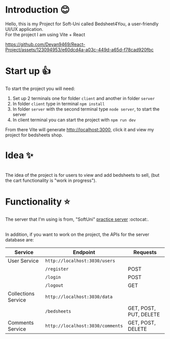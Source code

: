 # Introduction :blush:
Hello, this is my Project for Soft-Uni called Bedsheet4You, a user-friendly UI/UX application.
<br>For the project I am using Vite + React

https://github.com/Deyan9469/React-Project/assets/123094953/e60dcd4a-a03c-449d-a65d-f78cad920fbc

# Start up :thumbsup:
To start the project you will need:
1. Set up 2 terminals one for folder `client` and another in folder `server`
2. In folder `client` type in terminal `npm install`
3. In folder `server` with the second terminal type `node server`, to start the server
4. In client terminal you can start the project with `npm run dev`

From there Vite will generate <http://localhost:3000>, click it and view my project for bedsheets shop.

# Idea :sparkles:
   <br> The idea of the project is for users to view and add bedsheets to sell, (but the cart functionality is "work in progress").

# Functionality :star:
The server that I'm using is from, "SoftUni" [practice server]( https://github.com/softuni-practice-server/softuni-practice-server) :octocat:. 

<br> In addition, if you want to work on the project, the APIs for the server database are:
<br>


| Service           | Endpoint                    | Requests      |
|-------------------|-----------------------------|---------------|
| User Service      | `http://localhost:3030/users` |               |
|                   | `/register`                   | POST          |
|                   | `/login`                      | POST          |
|                   | `/logout`                     | GET           |
| Collections Service | `http://localhost:3030/data` |               |
|                     | `/bedsheets`                  | GET, POST, PUT, DELETE |
| Comments Service  | `http://localhost:3030/comments` | GET, POST, DELETE |
